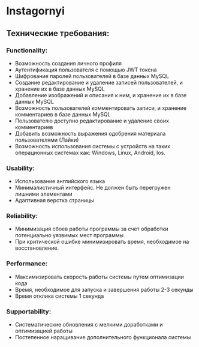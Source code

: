 # Instagornyi

## Технические требования:

### Functionality:
* Возможность создания личного профиля
* Аутентификация пользователя с помощью JWT токена
* Шифрование паролей пользователей в базе данных MySQL
* Создание редактирование и удаление записей пользователей, и хранение их в базе данных MySQL 
* Добавление изображений и описания к ним, и хранение их в базе данных MySQL 
* Возможность пользователей комментировать записи, и хранение комментариев в базе данных MySQL 
* Пользователю доступно редактирование и удаление своих комментариев
* Добавить возможность выражения одобрения материала пользователями (Лайки)
* Возможность использования системы с устройств на таких операционных системах как: Windows, Linux, Android, Ios.

### Usability:
* Использование английского языка
* Минималистичный интерфейс. Не должен быть перегружен лишними элементами
* Адаптивная верстка страницы

### Reliability:
* Минимизация сбоев работы программы за счет обработки потенциально уязвимых мест программы
* При критической ошибке минимизировать время, необходимое на восстановление.

### Performance:
* Максимизировать скорость работы системы путем оптимизации кода
* Время, необходимое для запуска и завершения работы 2-3 секунды
* Время отклика системы 1 секунда

### Supportability:
* Систематические обновления с мелкими доработками и оптимизацией работы
* Постепенное наращивание дополнительного функционала системы
